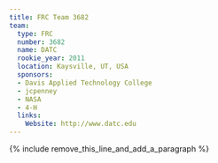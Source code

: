 ```yaml
---
title: FRC Team 3682
team:
  type: FRC
  number: 3682
  name: DATC
  rookie_year: 2011
  location: Kaysville, UT, USA
  sponsors:
  - Davis Applied Technology College
  - jcpenney
  - NASA
  - 4-H
  links:
    Website: http://www.datc.edu
---
```


{% include remove_this_line_and_add_a_paragraph %}